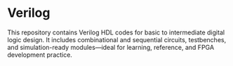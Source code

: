 # Verilog
This repository contains Verilog HDL codes for basic to intermediate digital logic design. It includes combinational and sequential circuits, testbenches, and simulation-ready modules—ideal for learning, reference, and FPGA development practice.
